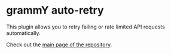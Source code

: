 # grammY auto-retry

This plugin allows you to retry failing or rate limited API requests automatically.

Check out the [main page of the repository](https://github.com/grammyjs/auto-retry).
